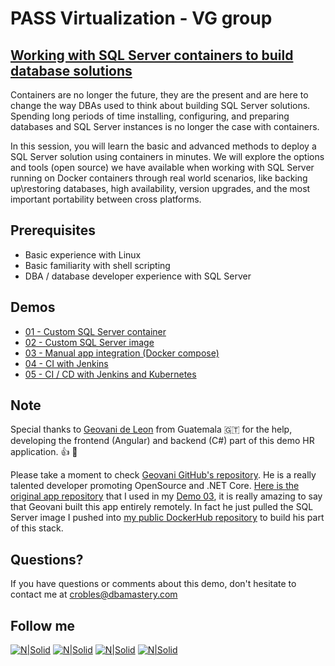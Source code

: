 # PASS Virtualization - VG group
## [Working with SQL Server containers to build database solutions](https://www.pass.org/summit/2019/Learn/SessionDetails.aspx?name=working-with-sql-server-containers-to-build-database-solutions&sid=92481)

Containers are no longer the future, they are the present and are here to change the way DBAs used to think about building SQL Server solutions. Spending long periods of time installing, configuring, and preparing databases and SQL Server instances is no longer the case with containers. 

In this session, you will learn the basic and advanced methods to deploy a SQL Server solution using containers in minutes. We will explore the options and tools (open source) we have available when working with SQL Server running on Docker containers through real world scenarios, like backing up\restoring databases, high availability, version upgrades, and the most important portability between cross platforms.

## **Prerequisites**  
* Basic experience with Linux
* Basic familiarity with shell scripting
* DBA / database developer experience with SQL Server

## **Demos**  
* [01 - Custom SQL Server container](Demo_01)
* [02 - Custom SQL Server image](Demo_02)
* [03 - Manual app integration (Docker compose)](Demo_03)
* [04 - CI with Jenkins](Demo_04)
* [05 - CI / CD with Jenkins and Kubernetes](Demo_05)

## Note
Special thanks to [Geovani de Leon](https://www.linkedin.com/in/geovani-de-león-5a315359/) from Guatemala 🇬🇹 for the help, developing the frontend (Angular) and backend (C#) part of this demo HR application. 👍 🚀

Please take a moment to check [Geovani GitHub's repository](https://github.com/yovafree). He is a really talented developer promoting OpenSource and .NET Core. [Here is the original app repository](https://git.io/JezQC) that I used in my [Demo 03](Demo_03), it is really amazing to say that Geovani built this app entirely remotely. In fact he just pulled the SQL Server image I pushed into [my public DockerHub repository](https://hub.docker.com/repository/docker/crobles10/hr-db-dev_stg) to build his part of this stack.

## Questions?
If you have questions or comments about this demo, don't hesitate to contact me at <crobles@dbamastery.com>

## Follow me
[![N|Solid](http://dbamastery.com/wp-content/uploads/2018/08/if_twitter_circle_color_107170.png)](https://twitter.com/dbamastery) [![N|Solid](http://dbamastery.com/wp-content/uploads/2018/08/if_github_circle_black_107161.png)](https://github.com/dbamaster) [![N|Solid](http://dbamastery.com/wp-content/uploads/2018/08/if_linkedin_circle_color_107178.png)](https://www.linkedin.com/in/croblesdba/) [![N|Solid](http://dbamastery.com/wp-content/uploads/2018/08/if_browser_1055104.png)](http://dbamastery.com/)
